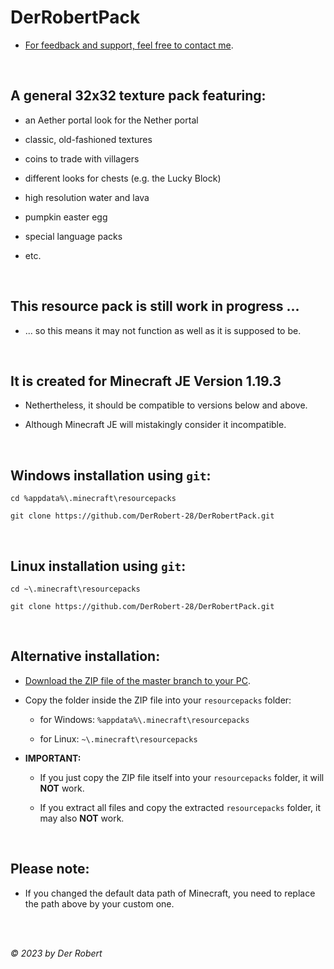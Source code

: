 # DerRobertPack

- [For feedback and support, feel free to contact me](https://www.youtube.com/@DerRobert28/community).

<br>

## A general 32x32 texture pack featuring:

- an Aether portal look for the Nether portal

- classic, old-fashioned textures

- coins to trade with villagers

- different looks for chests (e.g. the Lucky Block)

- high resolution water and lava

- pumpkin easter egg

- special language packs

- etc.

<br>

## This resource pack is still work in progress ...

- ... so this means it may not function as well as it is supposed to be.

<br>

## It is created for Minecraft JE Version 1.19.3

- Nethertheless, it should be compatible to versions below and above.

- Although Minecraft JE will mistakingly consider it incompatible.

<br>

## Windows installation using `git`:

```
cd %appdata%\.minecraft\resourcepacks

git clone https://github.com/DerRobert-28/DerRobertPack.git
```

<br>

## Linux installation using `git`:

```
cd ~\.minecraft\resourcepacks

git clone https://github.com/DerRobert-28/DerRobertPack.git
```

<br>

## Alternative installation:

- [Download the ZIP file of the master branch to your PC](https://github.com/DerRobert-28/DerRobertPack/archive/refs/heads/master.zip).

- Copy the folder inside the ZIP file into your `resourcepacks` folder:

  - for Windows: `%appdata%\.minecraft\resourcepacks`

  - for Linux: `~\.minecraft\resourcepacks`

- **IMPORTANT:**

  - If you just copy the ZIP file itself into your `resourcepacks` folder, it will **NOT** work.
  
  - If you extract all files and copy the extracted `resourcepacks` folder, it may also **NOT** work.

<br>

## Please note:

- If you changed the default data path of Minecraft, you need to replace the path above by your custom one.

<br>
<br>

*&copy; 2023 by Der Robert*
